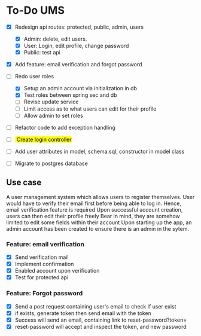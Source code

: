 # To-Do UMS
- [X] Redesign api routes: protected, public, admin, users
  - [X] Admin: delete, edit users.
  - [X] User: Login, edit profile, change password
  - [X] Public: test api
- [X] Add feature: email verification and forgot password
- [ ] Redo user roles
    - [X] Setup an admin account via initialization in db
    - [X] Test roles between spring sec and db
    - [ ] Revise update service
    - [ ] Limit access as to what users can edit for their profile
    - [ ] Allow admin to set roles
- [ ] Refactor code to add exception handling
- [ ] <mark> Create login controller </mark>
- [ ] Add user attributes in model, schema.sql, constructor in model class
- [ ] Migrate to postgres database


## Use case
A user management system which allows users to register themselves.
User would have to verify their email first before being able to log in.
Hence, email verification feature is required
Upon successful account creation, users can then edit their profile freely 
Bear in mind, they are somehow limited to edit some fields within their account
Upon starting up the app, an admin account has been created to ensure there is an admin in the sytem.

### Feature: email verification
- [X] Send verification mail
- [X] Implement confirmation
- [X] Enabled account upon verification
- [X] Test for protected api

### Feature: Forgot password

- [X] Send a post request containing user's email to check if user exist
- [X] if exists, generate token then send email with the token
- [X] Success will send an email, containing link to reset-password?token=<token>
- [X] reset-password will accept and inspect the token, and new password